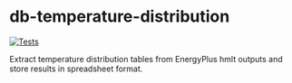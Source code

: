 # db-temperature-distribution
[![Tests](https://github.com/DesignBuilderSoftware/db-temperature-distribution/actions/workflows/run-tests.yml/badge.svg)](https://github.com/DesignBuilderSoftware/db-temperature-distribution/actions/workflows/run-tests.yml)

Extract temperature distribution tables from EnergyPlus hmlt outputs and store results in spreadsheet format.
